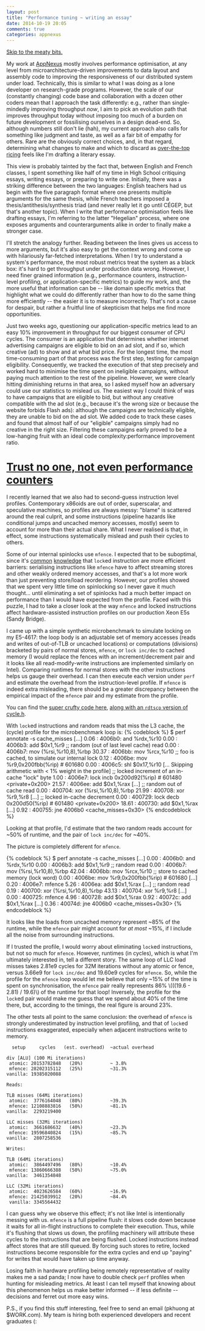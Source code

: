 ```yaml
---
layout: post
title: "Performance tuning ~ writing an essay"
date: 2014-10-19 20:05
comments: true
categories: appnexus
---
```


<a href="#trust-no-one">Skip to the meaty bits.</a>

My work at [AppNexus](http://www.appnexus.com/) mostly involves
performance optimisation, at any level from microarchitecture-driven
improvements to data layout and assembly code to improving the
responsiveness of our distributed system under load.  Technically,
this is similar to what I was doing as a lone developer on
research-grade programs.  However, the scale of our (constantly
changing) code base and collaboration with a dozen other coders mean
that I approach the task differently: e.g., rather than
single-mindedly improving throughput *now*, I aim to pick an evolution
path that improves throughput today without imposing too much of a
burden on future development or fossilising ourselves in a design
dead-end.  So, although numbers still don't lie (hah), my current
approach also calls for something like judgment and taste, as well as
a fair bit of empathy for others.  Rare are the obviously correct
choices, and, in that regard, determining what changes to make and
which to discard as
[over-the-top ricing](http://fun.irq.dk/funroll-loops.org/) feels like
I'm drafting a literary essay.

This view is probably tainted by the fact that, between English and
French classes, I spent something like half of my time in High School
critiquing essays, writing essays, or preparing to write one.
Initially, there was a striking difference between the two languages:
English teachers had us begin with the five paragraph format where one
presents multiple arguments for the same thesis, while French teachers
imposed a thesis/antithesis/synthesis triad (and never really let it
go until CÉGEP, but that's another topic).  When I write that
performance optimisation feels like drafting essays, I'm referring to
the latter "Hegelian" process, where one exposes arguments and
counterarguments alike in order to finally make a stronger case.

I'll stretch the analogy further.  Reading between the lines gives us
access to more arguments, but it's also easy to get the context wrong and
come up with hilariously far-fetched interpretations.  When I try to
understand a system's performance, the most robust metrics treat the
system as a black box: it's hard to get throughput under production
data wrong.  However, I need finer grained information (e.g.,
performance counters, instruction-level profiling, or
application-specific metrics) to guide my work, and, the more useful
that information can be -- like domain specific metrics that highlight
what we could do differently rather than how to do the same thing more
efficiently -- the easier it is to measure incorrectly.  That's not a
cause for despair, but rather a fruitful line of skepticism that helps
me find more opportunities.

Just two weeks ago, questioning our application-specific metrics
lead to an easy 10% improvement in throughput for our biggest
consumer of CPU cycles.  The consumer is an application that
determines whether internet advertising campaigns are eligible to bid
on an ad slot, and if so, which creative (ad) to show and at what bid
price.  For the longest time, the most time-consuming part of that
process was the first step, testing for campaign eligibility.
Consequently, we tracked the execution of that step precisely and
worked hard to minimise the time spent on ineligible campaigns,
without paying much attention to the rest of the pipeline.  However,
we were clearly hitting diminishing returns in that area, so I asked
myself how an adversary could use our statistics to mislead us.  The
easiest way I could think of was to have campaigns that are eligible
to bid, but without any creative compatible with the ad slot (e.g.,
because it's the wrong size or because the website forbids Flash ads):
although the campaigns are technically eligible, they are unable to
bid on the ad slot.  We added code to track these cases and found that
almost half of our "eligible" campaigns simply had no creative in the
right size.  Filtering these campaigns early proved to be a
low-hanging fruit with an ideal code complexity:performance
improvement ratio.

<a href="#trust-no-one" name="trust-no-one">Trust no one, not even performance counters</a>
===========================================

I recently learned that we also had to second-guess instruction level
profiles.  Contemporary x86oids are out of order, superscalar, and
speculative machines, so profiles are always messy: "blame" is
scattered around the real culprit, and some instructions (pipeline
hazards like conditional jumps and uncached memory accesses, mostly)
seem to account for more than their actual share.  What I never
realised is that, in effect, some instructions systematically mislead
and push their cycles to others.

Some of our internal spinlocks use `mfence`.  I expected that to be
suboptimal, since it's
[common](https://blogs.oracle.com/dave/resource/NHM-Pipeline-Blog-V2.txt)
[knowledge](http://shipilev.net/blog/2014/on-the-fence-with-dependencies/)
that `lock`ed instruction are more efficient barriers: serialising
instructions like `mfence` have to affect streaming stores and other
weakly ordered memory accesses, and that's a lot more work than just
preventing store/load reordering.  However, our profiles showed that
we spent very little time on spinlocking so I never gave it much thought…
until eliminating a set of spinlocks had a much better impact on
performance than I would have expected from the profile.  Faced with
this puzzle, I had to take a closer look at the way `mfence` and
locked instructions affect hardware-assisted instruction profiles on
our production Xeon E5s (Sandy Bridge).

I came up with a simple synthetic microbenchmark to simulate locking
on my E5-4617: the loop body is an adjustable set of memory accesses
(reads and writes of out-of-TLB or uncached locations) or computations
(divisions) bracketed by pairs of normal stores, `mfence`, or `lock
inc/dec` to cached memory (I would replace the fences with an
increment/decrement pair and it looks like all read-modify-write
instructions are implemented similarly on Intel).  Comparing runtimes
for normal stores with the other instructions helps us gauge their
overhead.  I can then execute each version under `perf` and estimate
the overhead from the instruction-level profile.  If `mfence` is
indeed extra misleading, there should be a greater discrepancy between
the empirical impact of the `mfence` pair and my estimate from the
profile.

You can find the
[super crufty code here](/images/2014-10-19-performance-optimisation-~-writing-an-essay/fence.c),
[along with an `rdtscp` version of cycle.h](/images/2014-10-19-performance-optimisation-~-writing-an-essay/cycle.h).

With `lock`ed instructions and random reads that miss the L3 cache,
the (cycle) profile for the microbenchmark loop is:
{% codeblock %}
$ perf annotate -s cache_misses
[...]
    0.06 :        4006b0:       and    %rdx,%r10
    0.00 :        4006b3:       add    $0x1,%r9
    ;; random (out of last level cache) read
    0.00 :        4006b7:       mov    (%rsi,%r10,8),%rbp
   30.37 :        4006bb:       mov    %rcx,%r10
    ;; foo is cached, to simulate our internal lock
    0.12 :        4006be:       mov    %r9,0x200fbb(%rip)        # 601680 <foo>
    0.00 :        4006c5:       shl    $0x17,%r10
    [... Skipping arithmetic with < 1% weight in the profile]
    ;; locked increment of an in-cache "lock" byte
    1.00 :        4006e7:       lock incb 0x200d92(%rip)        # 601480 <private+0x200>
   21.57 :        4006ee:       add    $0x1,%rax
    [...]
    ;; random out of cache read
    0.00 :        400704:       xor    (%rsi,%r10,8),%rbp
   21.99 :        400708:       xor    %r9,%r8
    [...]
    ;; locked in-cache decrement
    0.00 :        400729:       lock decb 0x200d50(%rip)        # 601480 <private+0x200>
   18.61 :        400730:       add    $0x1,%rax
    [...]
    0.92 :        400755:       jne    4006b0 <cache_misses+0x30>
{% endcodeblock %}

Looking at that profile, I'd estimate that the two random reads
account for ~50% of runtime, and the pair of `lock inc/dec` for ~40%.

The picture is completely different for `mfence`.

{% codeblock %}
$ perf annotate -s cache_misses
[...]
    0.00 :        4006b0:       and    %rdx,%r10
    0.00 :        4006b3:       add    $0x1,%r9
    ;; random read
    0.00 :        4006b7:       mov    (%rsi,%r10,8),%rbp
   42.04 :        4006bb:       mov    %rcx,%r10
    ;; store to cached memory (lock word)
    0.00 :        4006be:       mov    %r9,0x200fbb(%rip)        # 601680 <foo>
    [...]
    0.20 :        4006e7:       mfence 
    5.26 :        4006ea:       add    $0x1,%rax
    [...]
    ;; random read
    0.19 :        400700:       xor    (%rsi,%r10,8),%rbp
   43.13 :        400704:       xor    %r9,%r8
    [...]
    0.00 :        400725:       mfence 
    4.96 :        400728:       add    $0x1,%rax
    0.92 :        40072c:       add    $0x1,%rax
    [...]
    0.36 :        40074d:       jne    4006b0 <cache_misses+0x30>
{% endcodeblock %}

It looks like the loads from uncached memory represent ~85% of the
runtime, while the `mfence` pair might account for *at most* ~15%, if
I include all the noise from surrounding instructions.

If I trusted the profile, I would worry about eliminating `lock`ed
instructions, but not so much for `mfence`.  However, runtimes (in
cycles), which is what I'm ultimately interested in, tell a different
story.  The same loop of LLC load misses takes 2.81e9 cycles for 32M
iterations without any atomic or fence, versus 3.66e9 for `lock
inc/dec` and 19.60e9 cycles for `mfence`.  So, while the profile for
the `mfence` loop would let me believe that only ~15% of the time is
spent on synchronisation, the `mfence` pair really represents 86%
\\(((19.6 - 2.81) / 19.6)\\) of the runtime for that loop!  Inversely,
the profile for the `lock`ed pair would make me guess that we spend
about 40% of the time there, but, according to the timings, the real
figure is around 23%.

The other tests all point to the same conclusion: the overhead of
`mfence` is strongly underestimated by instruction level profiling,
and that of `lock`ed instructions exaggerated, especially when
adjacent instructions write to memory.

      setup     cycles   (est. overhead)  ~actual overhead
    
    div [ALU] (100 Mi iterations)
     atomic: 20153782848   (20%)          ~ 3.8%
     mfence: 28202315112   (25%)          ~31.3%
    vanilla: 19385020088
    
    Reads:
    
    TLB misses (64Mi iterations)
     atomic:  3776164048   (80%)          ~39.3%
     mfence: 12108883816   (50%)          ~81.1%
    vanilla:  2293219400 
    
    LLC misses (32Mi iterations)
     atomic:  3661686632   (40%)          ~23.3%
     mfence: 19596840824   (15%)          ~85.7%
    vanilla:  2807258536
    
    Writes:
    
    TLB (64Mi iterations)
     atomic:  3864497496   (80%)          ~10.4%
     mfence: 13860666388   (50%)          ~75.0%
    vanilla:  3461354848
    
    LLC (32Mi iterations)
     atomic:  4023626584   (60%)          ~16.9%
     mfence: 21425039912   (20%)          ~84.4%
     vanilla: 3345564432

I can guess why we observe this effect; it's not like Intel is
intentionally messing with us.  `mfence` is a full pipeline flush: it
slows code down because it waits for all in-flight instructions to
complete their execution.  Thus, while it's flushing that slows us
down, the profiling machinery will attribute these cycles to the
instructions that are being flushed.  Locked instructions instead
affect stores that are still queued.  By forcing such stores to
retire, locked instructions become responsible for the extra cycles
and end up "paying" for writes that would have taken up time anyway.

Losing faith in hardware profiling being remotely representative of
reality makes me a sad panda; I now have to double check `perf`
profiles when hunting for misleading metrics.  At least I can tell
myself that knowing about this phenomenon helps us make better
informed -- if less definite -- decisions and ferret out more easy
wins.

P.S., if you find this stuff interesting, feel free to send an email
(pkhuong at $WORK.com).  My team is hiring both experienced developers
and recent graduates (:
